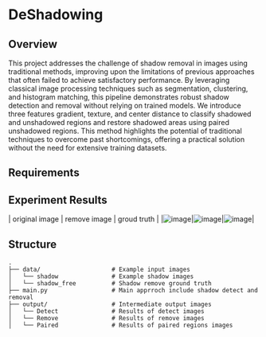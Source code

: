 # DeShadowing
## Overview
This project addresses the challenge of shadow removal in images using traditional methods, improving upon the limitations of previous approaches that often failed to achieve satisfactory performance. By leveraging classical image processing techniques such as segmentation, clustering, and histogram matching, this pipeline demonstrates robust shadow detection and removal without relying on trained models. We introduce three features gradient, texture, and center distance to classify shadowed and unshadowed regions and restore shadowed areas using paired unshadowed regions. This method highlights the potential of traditional techniques to overcome past shortcomings, offering a practical solution without the need for extensive training datasets.
## Requirements
## Experiment Results
| original image | remove image | groud truth |
|![image](https://github.com/user-attachments/assets/962187d0-e399-48ed-bf28-5aaa1f3f0503)|![image](https://github.com/user-attachments/assets/50c9d4d4-7de1-4d18-9cb1-63a6a4bfcc7b)|![image](https://github.com/user-attachments/assets/31aca6f4-98e1-410e-a7a4-b201c51236ea)|

## Structure
```
.
├── data/                    # Example input images
│   └── shadow               # Example shadow images
│   └── shadow_free          # Shadow remove ground truth
├── main.py                  # Main apprroch include shadow detect and removal
├── output/                  # Intermediate output images
│   └── Detect               # Results of detect images
│   └── Remove               # Results of remove images
│   └── Paired               # Results of paired regions images
```
